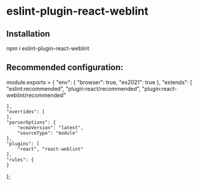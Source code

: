 # eslint-plugin-react-weblint

<h2>Installation</h2>

npm i eslint-plugin-react-weblint



<h2>Recommended configuration: </h2>


module.exports = {
    "env": {
        "browser": true,
        "es2021": true
    },
    "extends": [
        "eslint:recommended",
        "plugin:react/recommended",
        "plugin:react-weblint/recommended"

    ],
    "overrides": [
    ],
    "parserOptions": {
        "ecmaVersion": "latest",
        "sourceType": "module"
    },
    "plugins": [
        "react", "react-weblint"
    ],
    "rules": {
    }
};
